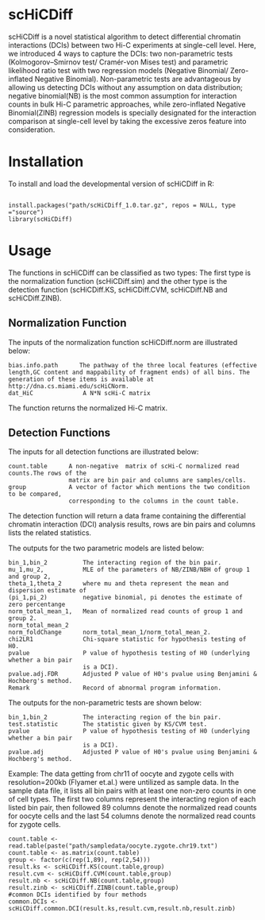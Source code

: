 # scHiCDiff

scHiCDiff is a novel statistical algorithm to detect differential chromatin interactions (DCIs) between two Hi-C experiments at single-cell level. Here, we introduced 4 ways to capture the DCIs: two non-parametric tests (Kolmogorov–Smirnov test/ Cramér-von Mises test) and parametric likelihood ratio test with two regression models (Negative Binomial/ Zero-inflated Negative Binomial). Non-parametric tests are advantageous by allowing us detecting DCIs without any assumption on data distribution; negative binomial(NB) is the most common assumption for interaction counts in bulk Hi-C parametric approaches, while zero-inflated Negative Binomial(ZINB) regression models is specially designated for the interaction comparison at single-cell level by taking the excessive zeros feature into consideration.


# Installation

To install and load the developmental version of scHiCDiff in R:

```

install.packages("path/scHiCDiff_1.0.tar.gz", repos = NULL, type ="source")
library(scHiCDiff)

```


# Usage

The functions in scHiCDiff can be classified as two types: The first type is the normalization function (scHiCDiff.sim) and the other type is the detection function (scHiCDiff.KS, scHiCDiff.CVM, scHiCDiff.NB and scHiCDiff.ZINB). 

## Normalization Function

The inputs of the normalization function scHiCDiff.norm are illustrated below:

``` 
bias.info.path      The pathway of the three local features (effective length,GC content and mappability of fragment ends) of all bins. The generation of these items is available at http://dna.cs.miami.edu/scHiCNorm.
dat_HiC              A N*N scHi-C matrix
```

The function returns the normalized Hi-C matrix.




## Detection Functions

The inputs for all detection functions are illustrated below:

```
count.table      A non-negative  matrix of scHi-C normalized read counts.The rows of the 
                 matrix are bin pair and columns are samples/cells.
group            A vector of factor which mentions the two condition to be compared, 
                 corresponding to the columns in the count table.
```

The detection function will return a data frame containing the differential chromatin interaction (DCI) analysis results, rows are bin pairs and columns lists the related statistics.

The outputs for the two parametric models are listed below:

```
bin_1,bin_2          The interacting region of the bin pair.
mu_1,mu_2,           MLE of the parameters of NB/ZINB/NBH of group 1 and group 2,
theta_1,theta_2      where mu and theta represent the mean and dispersion estimate of
(pi_1,pi_2)          negative binomial, pi denotes the estimate of zero percentange
norm_total_mean_1,   Mean of normalized read counts of group 1 and group 2.
norm_total_mean_2
norm_foldChange      norm_total_mean_1/norm_total_mean_2.
chi2LR1              Chi-square statistic for hypothesis testing of H0.
pvalue               P value of hypothesis testing of H0 (underlying whether a bin pair 
                     is a DCI).
pvalue.adj.FDR       Adjusted P value of H0's pvalue using Benjamini & Hochberg's method.
Remark               Record of abnormal program information.
```
The outputs for the non-parametric tests are shown below:

```
bin_1,bin_2          The interacting region of the bin pair.
test.statistic       The statistic given by KS/CVM test.
pvalue               P value of hypothesis testing of H0 (underlying whether a bin pair 
                     is a DCI).
pvalue.adj           Adjusted P value of H0's pvalue using Benjamini & Hochberg's method.
```

Example: The data getting from chr11 of oocyte and zygote cells with resolution=200kb (Flyamer et.al.) were untilized as sample data. In the sample data file, it lists all bin pairs with at least one non-zero counts in one of cell types. The first two columns represent the interacting region of each listed bin pair, then followed 89 columns denote the normalized read counts for oocyte cells and the last 54 columns denote the normalized read counts for zygote cells.


```
count.table <- read.table(paste("path/sampledata/oocyte.zygote.chr19.txt")
count.table <- as.matrix(count.table)
group <- factor(c(rep(1,89), rep(2,54)))
result.ks <- scHiCDiff.KS(count.table,group)
result.cvm <- scHiCDiff.CVM(count.table,group)
result.nb <- scHiCDiff.NB(count.table,group)
result.zinb <- scHiCDiff.ZINB(count.table,group)
#common DCIs identified by four methods
common.DCIs <- scHiCDiff.common.DCI(result.ks,result.cvm,result.nb,result.zinb)
```







